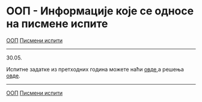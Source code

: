 # ООП - Информације које се односе на писмене испите

[ООП](../../README.md) [Писмени испити](../README.md)

---
30.05.

Испитне задатке из претходних година можете наћи [овде](../zadaci/README.md),а решења [овде](../resenja/README.md).

---

[ООП](../../README.md) [Писмени испити](../README.md)  

